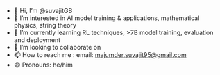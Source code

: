 - 👋 Hi, I’m @suvajitGB
- 👀 I’m interested in AI model training & applications, mathematical physics, string theory
- 🌱 I’m currently learning RL techniques, >7B model training, evaluation and deployment
- 💞️ I’m looking to collaborate on 
- 📫 How to reach me : email: majumder.suvajit95@gmail.com 
- 😄 Pronouns: he/him

<!---
suvajitGB/suvajitGB is a ✨ special ✨ repository because its `README.md` (this file) appears on your GitHub profile.
You can click the Preview link to take a look at your changes.
--->
